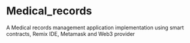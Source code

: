# Medical_records
 A Medical records management application implementation using smart contracts, Remix IDE, Metamask and Web3 provider
